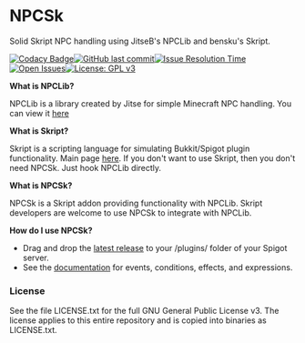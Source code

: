 # NPCSk
Solid Skript NPC handling using JitseB's NPCLib and bensku's Skript.

[![Codacy Badge](https://api.codacy.com/project/badge/Grade/8f453ce9eb7e457eaa61445c990404c1)](https://www.codacy.com/manual/A248/NPCSk?utm_source=github.com&amp;utm_medium=referral&amp;utm_content=A248/NPCSk&amp;utm_campaign=Badge_Grade)[![GitHub last commit](https://img.shields.io/github/last-commit/A248/NPCSk.svg)](https://github.com/A248/NPCSk/commits/master)[![Issue Resolution Time](http://isitmaintained.com/badge/resolution/A248/NPCSk.svg)](http://isitmaintained.com/project/A248/NPCSk "Average time to resolve an issue")[![Open Issues](http://isitmaintained.com/badge/open/A248/NPCSk.svg)](http://isitmaintained.com/project/A248/NPCSk "Percentage of issues still open")[![License: GPL v3](https://img.shields.io/badge/License-GPLv3-blue.svg)](https://www.gnu.org/licenses/gpl-3.0)

**What is NPCLib?**

NPCLib is a library created by Jitse for simple Minecraft NPC handling.
You can view it [here](https://github.com/JitseB/NPCLib)

**What is Skript?**

Skript is a scripting language for simulating Bukkit/Spigot plugin functionality. Main page [here](https://skunity.com). If you don't want to use Skript, then you don't need NPCSk. Just hook NPCLib directly.

**What is NPCSk?**

NPCSk is a Skript addon providing functionality with NPCLib. Skript developers are welcome to use NPCSk to integrate with NPCLib.

**How do I use NPCSk?**
* Drag and drop the [latest release](https://github.com/A248/NPCSk/releases) to your /plugins/ folder of your Spigot server.
* See the [documentation](https://www.google.com/search?q=coming+soon) for events, conditions, effects, and expressions.

### License ###

See the file LICENSE.txt for the full GNU General Public License v3. The license applies to this entire repository and is copied into binaries as LICENSE.txt.
